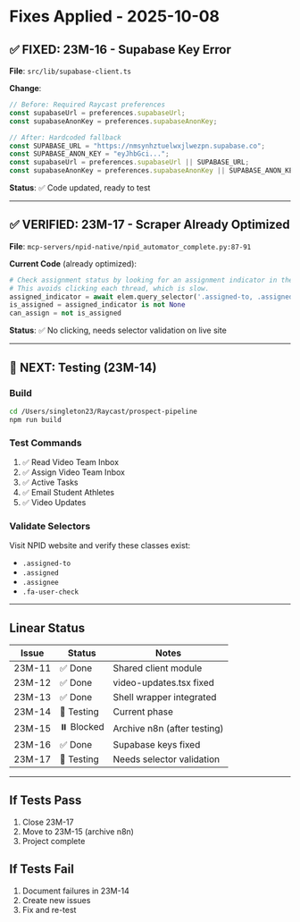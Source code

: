# Fixes Applied - 2025-10-08

## ✅ FIXED: 23M-16 - Supabase Key Error

**File**: `src/lib/supabase-client.ts`

**Change**:
```typescript
// Before: Required Raycast preferences
const supabaseUrl = preferences.supabaseUrl;
const supabaseAnonKey = preferences.supabaseAnonKey;

// After: Hardcoded fallback
const SUPABASE_URL = "https://nmsynhztuelwxjlwezpn.supabase.co";
const SUPABASE_ANON_KEY = "eyJhbGci...";
const supabaseUrl = preferences.supabaseUrl || SUPABASE_URL;
const supabaseAnonKey = preferences.supabaseAnonKey || SUPABASE_ANON_KEY;
```

**Status**: ✅ Code updated, ready to test

---

## ✅ VERIFIED: 23M-17 - Scraper Already Optimized

**File**: `mcp-servers/npid-native/npid_automator_complete.py:87-91`

**Current Code** (already optimized):
```python
# Check assignment status by looking for an assignment indicator in the DOM
# This avoids clicking each thread, which is slow.
assigned_indicator = await elem.query_selector('.assigned-to, .assigned, .assignee, .fa-user-check')
is_assigned = assigned_indicator is not None
can_assign = not is_assigned
```

**Status**: ✅ No clicking, needs selector validation on live site

---

## 🧪 NEXT: Testing (23M-14)

### Build
```bash
cd /Users/singleton23/Raycast/prospect-pipeline
npm run build
```

### Test Commands
1. ✅ Read Video Team Inbox
2. ✅ Assign Video Team Inbox
3. ✅ Active Tasks
4. ✅ Email Student Athletes
5. ✅ Video Updates

### Validate Selectors
Visit NPID website and verify these classes exist:
- `.assigned-to`
- `.assigned`
- `.assignee`
- `.fa-user-check`

---

## Linear Status

| Issue | Status | Notes |
|-------|--------|-------|
| 23M-11 | ✅ Done | Shared client module |
| 23M-12 | ✅ Done | video-updates.tsx fixed |
| 23M-13 | ✅ Done | Shell wrapper integrated |
| 23M-14 | 🧪 Testing | Current phase |
| 23M-15 | ⏸️ Blocked | Archive n8n (after testing) |
| 23M-16 | ✅ Done | Supabase keys fixed |
| 23M-17 | 🧪 Testing | Needs selector validation |

---

## If Tests Pass

1. Close 23M-17
2. Move to 23M-15 (archive n8n)
3. Project complete

## If Tests Fail

1. Document failures in 23M-14
2. Create new issues
3. Fix and re-test
